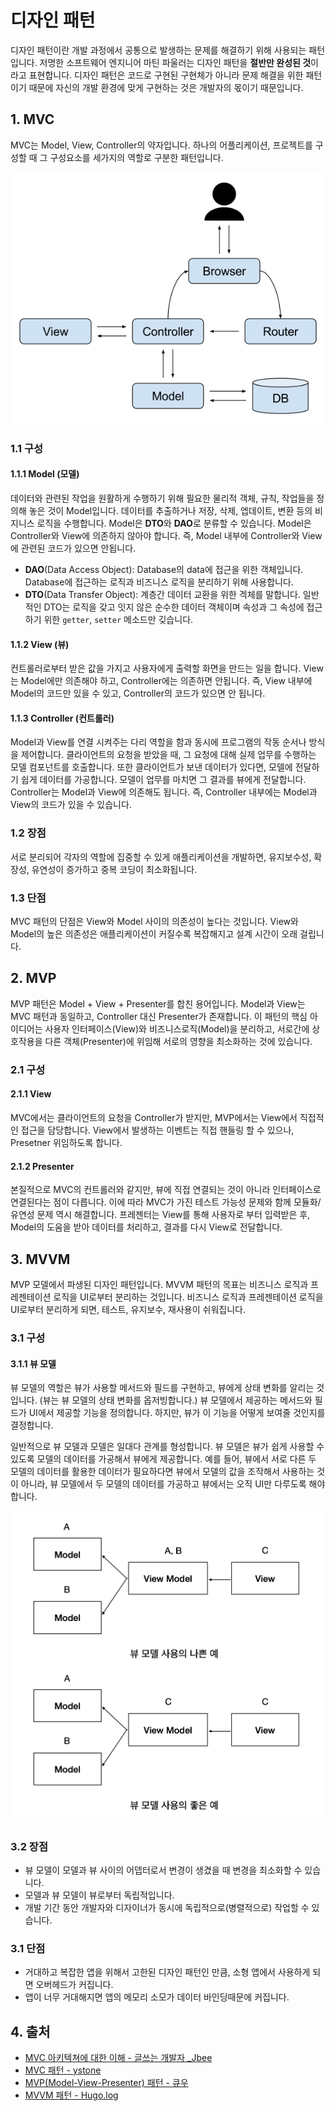 # 디자인 패턴

디자인 패턴이란 개발 과정에서 공통으로 발생하는 문제를 해결하기 위해 사용되는 패턴입니다. 저명한 소프트웨어 엔지니어 마틴 파울러는 디자인 패턴을 **절반만 완성된 것**이라고 표현합니다. 디자인 패턴은 코드로 구현된 구현체가 아니라 문제 해결을 위한 패턴이기 때문에 자신의 개발 환경에 맞게 구현하는 것은 개발자의 몫이기 때문입니다.

## 1. MVC

MVC는 Model, View, Controller의 약자입니다. 하나의 어플리케이션, 프로젝트를 구성할 때 그 구성요소를 세가지의 역할로 구분한 패턴입니다.

![MVC](../_images/programming-design01.png)

### 1.1 구성

#### 1.1.1 Model (모델)

데이터와 관련된 작업을 원활하게 수행하기 위해 필요한 물리적 객체, 규칙, 작업들을 정의해 놓은 것이 Model입니다. 데이터를 추출하거나 저장, 삭제, 엡데이트, 변환 등의 비지니스 로직을 수행합니다. Model은 **DTO**와 **DAO**로 분류할 수 있습니다. Model은 Controller와 View에 의존하지 않아야 합니다. 즉, Model 내부에 Controller와 View에 관련된 코드가 있으면 안됩니다.

- **DAO**(Data Access Object): Database의 data에 접근을 위한 객체입니다. Database에 접근하는 로직과 비즈니스 로직을 분리하기 위해 사용합니다.
- **DTO**(Data Transfer Object): 계층간 데이터 교환을 위한 겍체를 말합니다. 일반적인 DTO는 로직을 갖고 잇지 않은 순수한 데이터 객체이며 속성과 그 속성에 접근하기 위한 `getter`, `setter` 메소드만 깆습니다.

#### 1.1.2 View (뷰)

컨트롤러로부터 받은 값을 가지고 사용자에게 출력할 화면을 만드는 일을 합니다. View는 Model에만 의존해야 하고, Controller에는 의존하면 안됩니다. 즉, View 내부에 Model의 코드만 있을 수 있고, Controller의 코드가 있으면 안 됩니다.

#### 1.1.3 Controller (컨트롤러)

Model과 View를 연결 시켜주는 다리 역할을 함과 동시에 프로그램의 작동 순서나 방식을 제어합니다. 클라이언트의 요청을 받았을 때, 그 요청에 대해 실제 업무를 수행하는 모델 컴포넌트를 호출합니다. 또한 클라이언트가 보낸 데이터가 있다면, 모델에 전달하기 쉽게 데이터를 가공합니다. 모델이 업무를 마치면 그 결과를 뷰에게 전달합니다. Controller는 Model과 View에 의존해도 됩니다. 즉, Controller 내부에는 Model과 View의 코드가 있을 수 있습니다.

### 1.2 장점

서로 분리되어 각자의 역할에 집중할 수 있게 애플리케이션을 개발하면, 유지보수성, 확장성, 유연성이 증가하고 중복 코딩이 최소화됩니다.

### 1.3 단점

MVC 패턴의 단점은 View와 Model 사이의 의존성이 높다는 것입니다. View와 Model의 높은 의존성은 애플리케이션이 커질수록 복잡해지고 설계 시간이 오래 걸립니다.

## 2. MVP

MVP 패턴은 Model + View + Presenter를 합친 용어입니다. Model과 View는 MVC 패턴과 동일하고, Controller 대신 Presenter가 존재합니다. 이 패턴의 핵심 아이디어는 사용자 인터페이스(View)와 비즈니스로직(Model)을 분리하고, 서로간에 상호작용을 다른 객체(Presenter)에 위임해 서로의 영향을 최소화하는 것에 있습니다.

### 2.1 구성

#### 2.1.1 View

MVC에서는 클라이언트의 요청을 Controller가 받지만, MVP에서는 View에서 직접적인 접근을 담당합니다. View에서 발생하는 이벤트는 직접 핸들링 할 수 있으나, Presetner 위임하도록 합니다.

#### 2.1.2 Presenter

본질적으로 MVC의 컨트롤러와 같지만, 뷰에 직접 연결되는 것이 아니라 인터페이스로 연결된다는 점이 다릅니다. 이에 따라 MVC가 가진 테스트 가능성 문제와 함께 모듈화/유연성 문제 역시 해결합니다. 프레젠터는 View를 통해 사용자로 부터 입력받은 후, Model의 도움을 받아 데이터를 처리하고, 결과를 다시 View로 전달합니다.

## 3. MVVM

MVP 모델에서 파생된 디자인 패턴입니다. MVVM 패턴의 목표는 비즈니스 로직과 프레젠테이션 로직을 UI로부터 분리하는 것입니다. 비즈니스 로직과 프레젠테이션 로직을 UI로부터 분리하게 되면, 테스트, 유지보수, 재사용이 쉬워집니다.

### 3.1 구성

#### 3.1.1 뷰 모델

뷰 모델의 역할은 뷰가 사용할 메서드와 필드를 구현하고, 뷰에게 상태 변화를 알리는 것입니다. (뷰는 뷰 모델의 상태 변화를 옵저빙합니다.) 뷰 모델에서 제공하는 메서드와 필드가 UI에서 제공할 기능을 정의합니다. 하지만, 뷰가 이 기능을 어떻게 보여줄 것인지를 결정합니다.

일반적으로 뷰 모델과 모델은 일대다 관계를 형성합니다. 뷰 모델은 뷰가 쉽게 사용할 수 있도록 모델의 데이터를 가공해서 뷰에게 제공합니다. 예를 들어, 뷰에서 서로 다른 두 모델의 데이터를 활용한 데이터가 필요하다면 뷰에서 모델의 값을 조작해서 사용하는 것이 아니라, 뷰 모델에서 두 모델의 데이터를 가공하고 뷰에서는 오직 UI만 다루도록 해야합니다.

![MVVN](../_images/programming-design02.png)

### 3.2 장점

- 뷰 모델이 모델과 뷰 사이의 어뎁터로서 변경이 생겼을 때 변경을 최소화할 수 있습니다.
- 모델과 뷰 모델이 뷰로부터 독립적입니다.
- 개발 기간 동안 개발자와 디자이너가 동시에 독립적으로(병렬적으로) 작업할 수 있습니다.

### 3.1 단점

- 거대하고 복잡한 앱을 위해서 고한된 디자인 패턴인 만큼, 소형 앱에서 사용하게 되면 오버헤드가 커집니다.
- 앱이 너무 거대해지면 앱의 메모리 소모가 데이터 바인딩때문에 커집니다.

## 4. 출처

- [MVC 아키텍쳐에 대한 이해 - 글쓰는 개발자 \_Jbee](https://asfirstalways.tistory.com/180)
- [MVC 패턴 - ystone](https://velog.io/@ljinsk3/Concept-MVC-Pattern)
- [MVP(Model-View-Presenter) 패턴 - 큐우](https://faith-developer.tistory.com/71)
- [MVVM 패턴 - Hugo.log](https://velog.io/@k7120792/Model-View-ViewModel-Pattern)
